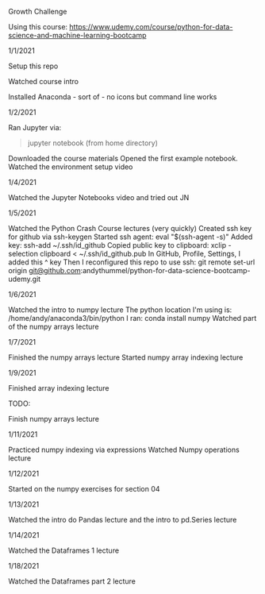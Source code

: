 Growth Challenge

Using this course: https://www.udemy.com/course/python-for-data-science-and-machine-learning-bootcamp

1/1/2021

Setup this repo

Watched course intro

Installed Anaconda - sort of - no icons but command line works

1/2/2021

Ran Jupyter via:
> jupyter notebook
(from home directory)

Downloaded the course materials
Opened the first example notebook.
Watched the environment setup video

1/4/2021

Watched the Jupyter Notebooks video and tried out JN

1/5/2021

Watched the Python Crash Course lectures (very quickly)
Created ssh key for github via ssh-keygen
Started ssh agent:
eval "$(ssh-agent -s)"
Added key:
ssh-add ~/.ssh/id_github
Copied public key to clipboard:
xclip -selection clipboard < ~/.ssh/id_github.pub
In GitHub, Profile, Settings, I added this ^ key
Then I reconfigured this repo to use ssh:
git remote set-url origin git@github.com:andythummel/python-for-data-science-bootcamp-udemy.git

1/6/2021

Watched the intro to numpy lecture
The python location I'm using is: 
/home/andy/anaconda3/bin/python
I ran:
conda install numpy
Watched part of the numpy arrays lecture

1/7/2021

Finished the numpy arrays lecture
Started numpy array indexing lecture

1/9/2021

Finished array indexing lecture

TODO:

Finish numpy arrays lecture

1/11/2021

Practiced numpy indexing via expressions
Watched Numpy operations lecture

1/12/2021

Started on the numpy exercises for section 04


1/13/2021

Watched the intro do Pandas lecture and the intro to pd.Series lecture

1/14/2021

Watched the Dataframes 1 lecture

1/18/2021

Watched the Dataframes part 2 lecture
